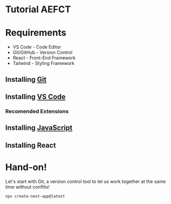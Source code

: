 # Tutorial AEFCT

# Requirements
- VS Code - Code Editor
- Git/GitHub - Version Control
- React - Front-End Framework
- Tailwind - Styling Framework

## Installing [Git](https://git-scm.com/downloads)

## Installing [VS Code](https://code.visualstudio.com/docs/setup/windows)

### Recomended Extensions

## Installing [JavaScript](https://nodejs.org/en)

## Installing React


# Hand-on!

Let's start with Git, a version control tool to let us work together at the same time without conflits!



```
npx create-next-app@latest
```
